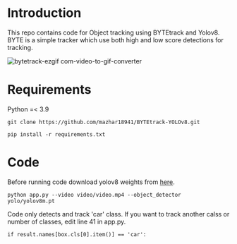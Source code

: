 # Introduction
This repo contains code for Object tracking using BYTEtrack and Yolov8. BYTE is a simple tracker which use both high and low score detections for tracking.

![bytetrack-ezgif com-video-to-gif-converter](https://github.com/user-attachments/assets/869c528d-d0e0-46b5-a0a5-3dd6c119f5a8)

# Requirements
Python =< 3.9

```
git clone https://github.com/mazhar18941/BYTEtrack-YOLOv8.git
```
```
pip install -r requirements.txt
```

# Code
Before running code download yolov8 weights from [here](https://docs.ultralytics.com/models/yolov8/#supported-tasks-and-modes).
```
python app.py --video video/video.mp4 --object_detector yolo/yolov8m.pt
```
Code only detects and track 'car' class. If you want to track another calss or number of classes, edit line 41 in app.py.

```
if result.names[box.cls[0].item()] == 'car':
```
